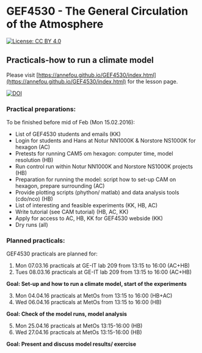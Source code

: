# GEF4530 - The General Circulation of the Atmosphere


[![License: CC BY 4.0](https://img.shields.io/badge/License-CC%20BY%204.0-lightgrey.svg)](https://creativecommons.org/licenses/by/4.0/)


## Practicals-how to run a climate model

Please visit [https://annefou.github.io/GEF4530/index.html](https://annefou.github.io/GEF4530/index.html) for the lesson page.



[![DOI](https://zenodo.org/badge/65626428.svg)](https://zenodo.org/badge/latestdoi/65626428)


### Practical preparations:

 To be finished before mid of Feb (Mon 15.02.2016):

- List of GEF4530 students and emails (KK)
- Login for students and Hans at Notur NN1000K & Norstore NS1000K for hexagon (AC)
- Pretests for running CAM5 om hexagon: computer time, model resolution  (HB)
- Run control run within Notur NN1000K and Norstore NS1000K projects (HB)
- Preparation for running the model: script how to set-up CAM on hexagon, prepare surrounding (AC)
- Provide plotting scripts (phython/ matlab) and data analysis tools (cdo/nco) (HB)
- List of interesting and feasible experiments (KK, HB, AC)
- Write tutorial (see CAM tutorial) (HB, AC, KK)
- Apply for access to AC, HB, KK for GEF4530 webside (KK)
- Dry runs (all)

### Planned practicals:

GEF4530 practicals are planned for:



1. Mon 07.03.16	practicals at GE-IT lab 209 from 13:15 to 16:00 (AC+HB) 
2. Tues 08.03.16	practicals at GE-IT lab 209 from 13:15 to 16:00 (AC+HB) 

**Goal: Set-up and how to run a climate model, start of the experiments**

3. Mon 04.04.16	practicals at MetOs from 13:15 to 16:00 (HB+AC)
4. Wed 06.04.16	practicals at MetOs from 13:15 to 16:00 (HB) 

**Goal: Check of the model runs, model analysis**

5. Mon 25.04.16	practicals at MetOs 13:15-16:00 (HB)
6. Wed 27.04.16	practicals at MetOs 13:15-16:00 (HB)

**Goal: Present and discuss model results/ exercise**

